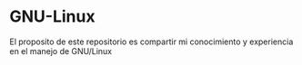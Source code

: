 # GNU-Linux
El proposito de este repositorio es compartir mi conocimiento y experiencia en el manejo de GNU/Linux
